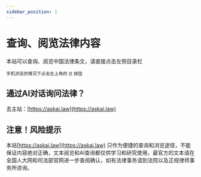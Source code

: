 ```yaml
---
sidebar_position: 1
---
```


# 查询、阅览法律内容

本站可以查询、阅览中国法律条文，请直接点击左侧目录栏

<sub>手机浏览的情况下点击左上角的 ☰ 按钮 </sub>

## 通过AI对话询问法律？

去主站：[https://askai.law](https://askai.law)

## 注意！风险提示

本站[https://askai.law](https://askai.law) 只作为便捷的查询和浏览途径，不能保证内容绝对正确，文本阅览和AI查询都仅供学习和研究使用，最官方的文本请在全国人大网和司法部官网进一步查阅确认，如有法律事务请到法院以及正规律师事务所咨询。

